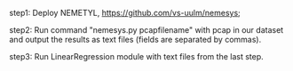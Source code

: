 step1: Deploy NEMETYL, https://github.com/vs-uulm/nemesys; 

step2: Run command "nemesys.py pcapfilename" with pcap in our dataset and output the results as text files (fields are separated by commas).

step3: Run LinearRegression module with text files from the last step.

